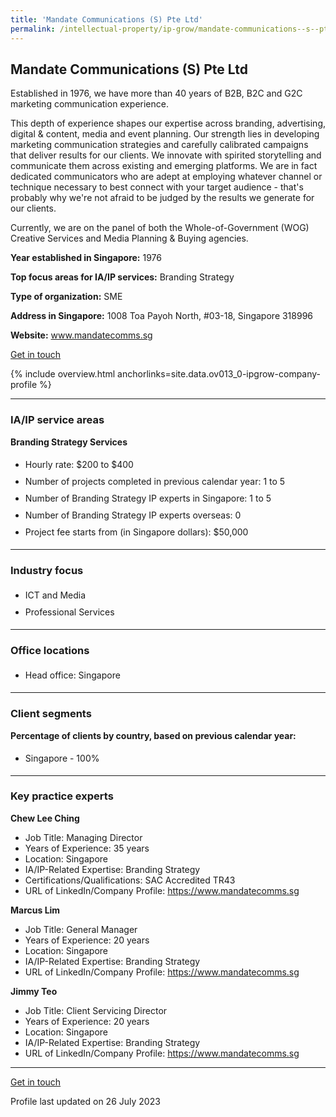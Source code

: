 ```yaml
---
title: 'Mandate Communications (S) Pte Ltd'
permalink: /intellectual-property/ip-grow/mandate-communications--s--pte-ltd/
---
```


## Mandate Communications (S) Pte Ltd

Established in 1976, we have more than 40 years of B2B, B2C and G2C marketing communication experience.

This depth of experience shapes our expertise across  branding, advertising, digital & content, media and event planning. Our strength lies in developing marketing communication strategies and carefully calibrated campaigns that deliver results for our clients. We innovate with spirited storytelling and communicate them across existing and emerging platforms. We are in fact dedicated communicators who are adept at employing whatever channel or technique necessary to best connect with your target audience - that's probably why we're not afraid to be judged by the results we generate for our clients.

Currently, we are on the panel of both the Whole-of-Government (WOG) Creative Services and Media Planning & Buying agencies.

<b>Year established in Singapore:</b> 1976

<b>Top focus areas for IA/IP services:</b> Branding Strategy

<b>Type of organization:</b> SME

<b>Address in Singapore:</b> 1008 Toa Payoh North, #03-18, Singapore 318996

<b>Website:</b> <a href='https://www.mandatecomms.sg/'>www.mandatecomms.sg</a>

<a class='btn' href='https://form.gov.sg/647d2fe50590a40012eee7a3' target='_blank' rel='noopener'>Get in touch</a>

{% include overview.html anchorlinks=site.data.ov013_0-ipgrow-company-profile %}

---
<a name='ip-related-service-areas'></a>
### IA/IP service areas

**Branding Strategy Services**

<ul>
<li style='line-height: 27px; margin: 0px 0px !important'>Hourly rate:  $200 to $400</li>
<li style='line-height: 27px; margin: 0px 0px !important'>Number of projects completed in previous calendar year: 1 to 5</li>
<li style='line-height: 27px; margin: 0px 0px !important'>Number of Branding Strategy IP experts in Singapore: 1 to 5</li>
<li style='line-height: 27px; margin: 0px 0px !important'>Number of Branding Strategy IP experts overseas: 0</li>
<li style='line-height: 27px; margin: 0px 0px !important'>Project fee starts from (in Singapore dollars):  $50,000</li>
</ul>

---
<a name='industry-focus'></a>
### Industry focus

<ul><li style='line-height: 27px; margin: 0px 0px !important'> ICT and Media</li><li style='line-height: 27px; margin: 0px 0px !important'>Professional Services</li></ul>

---
<a name='office-locations'></a>
### Office locations

<ul><li style='line-height: 27px; margin: 0px 0px !important'> Head office: Singapore</li></ul>

---
<a name='client-segments'></a>
### Client segments

**Percentage of clients by country, based on previous calendar year:**

<ul><li style='line-height: 27px; margin: 0px 0px !important'> Singapore - 100%</li></ul>

---
<a name='key-practice-experts'></a>
### Key practice experts

**Chew Lee Ching**

- Job Title: Managing Director
- Years of Experience: 35 years
- Location: Singapore
- IA/IP-Related Expertise: Branding Strategy
- Certifications/Qualifications: SAC Accredited TR43
- URL of LinkedIn/Company Profile: <a href="https://www.mandatecomms.sg" target="_blank" rel="noopener">https://www.mandatecomms.sg</a>

**Marcus Lim**

- Job Title: General Manager
- Years of Experience: 20 years
- Location: Singapore
- IA/IP-Related Expertise: Branding Strategy
- URL of LinkedIn/Company Profile: <a href="https://www.mandatecomms.sg" target="_blank" rel="noopener">https://www.mandatecomms.sg</a>

**Jimmy Teo**

- Job Title: Client Servicing Director
- Years of Experience: 20 years
- Location: Singapore
- IA/IP-Related Expertise: Branding Strategy
- URL of LinkedIn/Company Profile: <a href="https://www.mandatecomms.sg" target="_blank" rel="noopener">https://www.mandatecomms.sg</a>

---
<p>
<a class='btn' href='https://form.gov.sg/647d2fe50590a40012eee7a3' target='_blank' rel='noopener'>Get in touch</a>
</p>
Profile last updated on 26 July 2023
